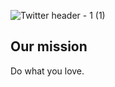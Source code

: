 ![Twitter header - 1 (1)](https://github.com/qqey/.github/assets/26848713/e56dc1da-1b9e-4fcf-af08-394cec660139)

## Our mission
Do what you love.


